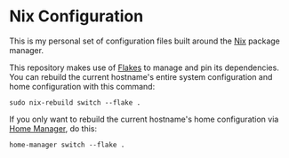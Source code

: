 

# Nix Configuration

This is my personal set of configuration files built around the [Nix](https://nixos.org/) package manager.  

This repository makes use of [Flakes](https://nix.dev/concepts/flakes.html) to manage and pin its dependencies. You can rebuild the current hostname's entire system configuration and home configuration with this command:  

    sudo nix-rebuild switch --flake .

If you only want to rebuild the current hostname's home configuration via [Home Manager](https://nix-community.github.io/home-manager/), do this:  

    home-manager switch --flake .

